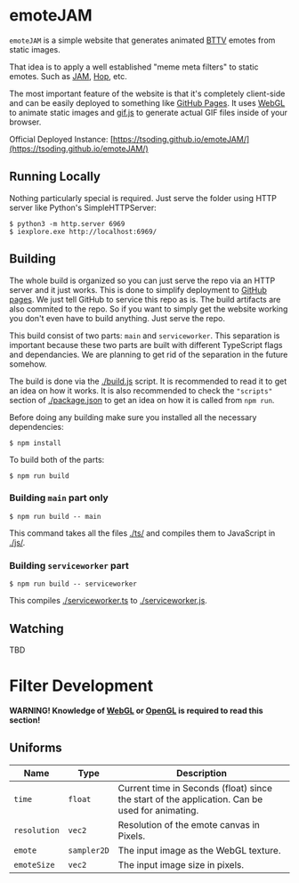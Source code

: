 # emoteJAM

`emoteJAM` is a simple website that generates animated [BTTV](https://betterttv.com/) emotes from static images.

That idea is to apply a well established "meme meta filters" to static emotes. Such as [JAM](https://betterttv.com/emotes/5b77ac3af7bddc567b1d5fb2), [Hop](https://betterttv.com/emotes/5a9578d6dcf3205f57ba294f), etc.

The most important feature of the website is that it's completely client-side and can be easily deployed to something like [GitHub Pages](https://pages.github.com/). It uses [WebGL](https://developer.mozilla.org/en-US/docs/Web/API/WebGL_API) to animate static images and [gif.js](https://jnordberg.github.io/gif.js/) to generate actual GIF files inside of your browser.

Official Deployed Instance: [https://tsoding.github.io/emoteJAM/](https://tsoding.github.io/emoteJAM/)

## Running Locally

Nothing particularly special is required. Just serve the folder using HTTP server like Python's SimpleHTTPServer:

```console
$ python3 -m http.server 6969
$ iexplore.exe http://localhost:6969/
```

## Building

The whole build is organized so you can just serve the repo via an HTTP server and it just works. This is done to simplify deployment to [GitHub pages](https://pages.github.com/). We just tell GitHub to service this repo as is. The build artifacts are also commited to the repo. So if you want to simply get the website working you don't even have to build anything. Just serve the repo.

This build consist of two parts: `main` and `serviceworker`. This separation is important because these two parts are built with different TypeScript flags and dependancies. We are planning to get rid of the separation in the future somehow.

The build is done via the [./build.js](./build.js) script. It is recommended to read it to get an idea on how it works. It is also recommended to check the `"scripts"` section of [./package.json](./package.json) to get an idea on how it is called from `npm run`.

Before doing any building make sure you installed all the necessary dependencies:

```console
$ npm install
```

To build both of the parts:

```console
$ npm run build
```

### Building `main` part only

```console
$ npm run build -- main
```

This command takes all the files [./ts/](./ts/) and compiles them to JavaScript in [./js/](./js/).

### Building `serviceworker` part

```console
$ npm run build -- serviceworker
```

This compiles [./serviceworker.ts](./serviceworker.ts) to [./serviceworker.js](./serviceworker.js).

## Watching

TBD

# Filter Development

**WARNING! Knowledge of [WebGL](https://developer.mozilla.org/en-US/docs/Web/API/WebGL_API) or [OpenGL](https://www.opengl.org/) is required to read this section!**

## Uniforms

| Name | Type | Description |
| --- | --- | --- |
| `time` | `float` | Current time in Seconds (float) since the start of the application. Can be used for animating. |
| `resolution` | `vec2` | Resolution of the emote canvas in Pixels. |
| `emote` | `sampler2D` | The input image as the WebGL texture. |
| `emoteSize` | `vec2` | The input image size in pixels. |
